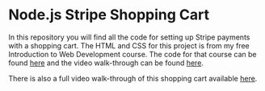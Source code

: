# Node.js Stripe Shopping Cart

In this repository you will find all the code for setting up Stripe payments with a shopping cart. The HTML and CSS for this project is from my free Introduction to Web Development course. The code for that course can be found [here](https://github.com/WebDevSimplified/Introduction-to-Web-Development) and the video walk-through can be found [here](https://www.youtube.com/watch?v=HfTXHrWMGVY&list=PLZlA0Gpn_vH-cEDOofOujFIknfZZpIk3a).

There is also a full video walk-through of this shopping cart available [here](https://youtu.be/mI_-1tbIXQI).
